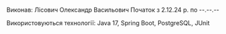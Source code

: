 Виконав: Лісович Олександр Васильович 
Початок з 2.12.24 р. по --.--.--

Використовуються технології: Java 17, Spring Boot, PostgreSQL, JUnit